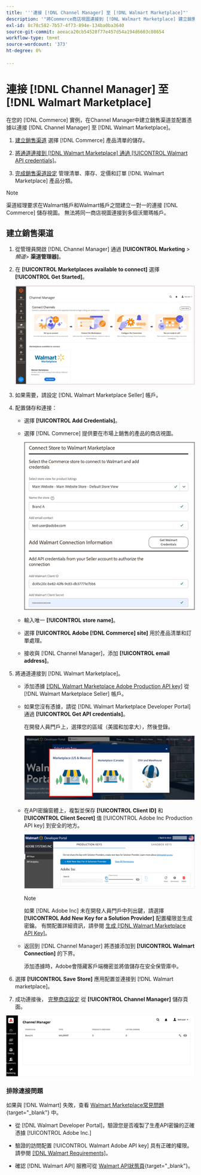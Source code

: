 ```yaml
---
title: '''連接 [!DNL Channel Manager] 至 [!DNL Walmart Marketplace]"'
description: '"將Commerce商店視圖連接到 [!DNL Walmart Marketplace] 建立銷售渠道，管理Commerce產品清單、庫存、價格和Walmart Marketplace銷售訂單。」'
exl-id: 8c78c582-7b57-4f73-894e-134ba0ba3640
source-git-commit: aeeaca20cb54528f77e457d54a194d6603c08654
workflow-type: tm+mt
source-wordcount: '373'
ht-degree: 0%

---
```


# 連接 [!DNL Channel Manager] 至 [!DNL Walmart Marketplace]

在您的 [!DNL Commerce] 實例，在Channel Manager中建立銷售渠道並配置憑據以連接 [!DNL Channel Manager] 至 [!DNL Walmart Marketplace]。

1. [建立銷售渠道](#create-the-sales-channel) 選擇 [!DNL Commerce] 產品清單的儲存。

1. [將通道連接到 [!DNL Walmart Marketplace] 通過 [!UICONTROL Walmart API credentials]](#connect-the-channel-to-walmart-marketplace)。

1. [完成銷售渠道設定](#complete-sales-channel-store-setup) 管理清單、庫存、定價和訂單 [!DNL Walmart Marketplace] 產品分類。

>[!NOTE]
>
>渠道經理要求在Walmart帳戶和Walmart帳戶之間建立一對一的連接 [!DNL Commerce] 儲存視圖。 無法將同一商店視圖連接到多個沃爾瑪帳戶。

## 建立銷售渠道

1. 從管理員開啟 [!DNL Channel Manager] 通過 **[!UICONTROL Marketing** > _頻道&#x200B;_> **渠道管理器]**。

1. 在 **[!UICONTROL Marketplaces available to connect]** 選擇 **[!UICONTROL Get Started]**。

   ![連接新 [!DNL Walmart] 儲存 [!DNL Channel Manager]](assets/channel-manager-home.png)

1. 如果需要，請設定 [!DNL Walmart Marketplace Seller] 帳戶。

1. 配置儲存和連接：

   - 選擇 **[!UICONTROL Add Credentials]**。

   - 選擇 [!DNL Commerce] 提供要在市場上銷售的產品的商店視圖。

      ![配置之間的連接 [!DNL Commerce] 和 [!DNL Walmart Marketplace] 從 [!DNL Channel Manager]](assets/configure-commerce-to-marketplace-connection.png)

   - 輸入唯一 **[!UICONTROL store name]**。

   - 選擇 **[!UICONTROL Adobe [!DNL Commerce] site]** 用於產品清單和訂單處理。

   - 接收與 [!DNL Channel Manager]，添加 **[!UICONTROL email address]**。

1. 將通道連接到 [!DNL Walmart Marketplace]。

   - 添加憑據 [[!DNL Walmart Marketplace Adobe Production API key]](walmart-requirements.md#generate-a-walmart-marketplace-production-api-key) 從 [!DNL Walmart Marketplace Seller] 帳戶。

   - 如果您沒有憑據，請從 [!DNL Walmart Marketplace Developer Portal] 通過 **[!UICONTROL Get API credentials]**。

      在開發人員門戶上，選擇您的區域（美國和加拿大），然後登錄。

      ![[!DNL Walmart Marketplace] 帳戶登錄](assets/walmart-marketplace-login-page.png)

   - 在API密鑰窗體上，複製並保存 **[!UICONTROL Client ID]** 和 **[!UICONTROL Client Secret]** 值 [!UICONTROL Adobe Inc Production API key] 到安全的地方。

      ![[!DNL Walmart Marketplace API key] 配置頁](assets/walmart-api-key-management-form.png)

      >[!NOTE]
      >
      >如果 [!DNL Adobe Inc] 未在開發人員門戶中列出鍵，請選擇 **[!UICONTROL Add New Key for a Solution Provider]** 配置權限並生成密鑰。 有關配置詳細資訊，請參閱 [生成 [!DNL Walmart Marketplace API Key]](walmart-requirements.md#generate-a-walmart-marketplace-api-key)。

   - 返回到 [!DNL Channel Manager] 將憑據添加到 **[!UICONTROL Walmart Connection]** 的下界。

      添加憑據時，Adobe會隱藏客戶端機密並將值儲存在安全保管庫中。

1. 選擇 **[!UICONTROL Save Store]** 應用配置並連接到 [!DNL Walmart marketplace]。

1. 成功連接後， [完整商店設定](complete-sales-channel-store-setup.md) 從 **[!UICONTROL Channel Manager]** 儲存頁面。

![設定第一個儲存](assets/channel-manager-setup-first-store.png)

### 排除連接問題

如果與 [!DNL Walmart] 失敗，查看 [Walmart Marketplace常見問題](https://developer.walmart.com/faq/us/faq-auth/){target="_blank"} 中。

- 從 [!DNL Walmart Developer Portal]，驗證您是否複製了生產API密鑰的正確憑據 [!UICONTROL Adobe Inc.]

- 驗證的訪問配置 [!UICONTROL Walmart Adobe API key] 具有正確的權限。 請參閱 [[!DNL Walmart Requirements]](walmart-requirements.md##generate-a-walmart-marketplace-api-key)。

- 確認 [!DNL Walmart API] 服務可從 [Walmart API狀態頁](https://developer.walmart.com/us/whats-new/new-api-status-information-now-available/){target="_blank"}。
